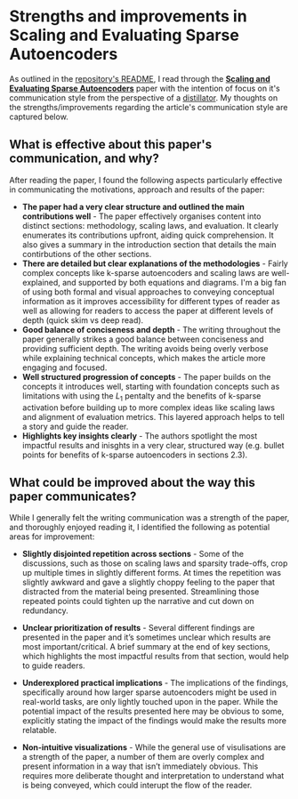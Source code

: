 # Strengths and improvements in Scaling and Evaluating Sparse Autoencoders

As outlined in the [repository's README](../README.md), I read through the [**Scaling and Evaluating Sparse Autoencoders**](https://arxiv.org/abs/2406.04093) paper with the intention of focus on it's communication style from the perspective of a [distillator](https://www.lesswrong.com/posts/nvP28s5oydv8RjF9E/mats-models). My thoughts on the strengths/improvements regarding the article's communication style are captured below.

## What is effective about this paper's communication, and why?

After reading the paper, I found the following aspects particularly effective in communicating the motivations, approach and results of the paper:
* **The paper had a very clear structure and outlined the main contributions well** - The paper effectively organises content into distinct sections: methodology, scaling laws, and evaluation. It clearly enumerates its contributions upfront, aiding quick comprehension. It also gives a summary in the introduction section that details the main contirbutions of the other sections.
* **There are detailed but clear explanations of the methodologies** - Fairly complex concepts like k-sparse autoencoders and scaling laws are well-explained, and supported by both equations and diagrams. I'm a big fan of using both formal and visual approaches to conveying conceptual information as it improves accessibility for different types of reader as well as allowing for readers to access the paper at different levels of depth (quick skim vs deep read).
* **Good balance of conciseness and depth** - The writing throughout the paper generally strikes a good balance between conciseness and providing sufficient depth. The writing avoids being overly verbose while explaining technical concepts, which makes the article more engaging and focused.
* **Well structured progression of concepts** - The paper builds on the concepts it introduces well, starting with foundation concepts such as limitations with using the $L_1$ pentalty and the benefits of k-sparse activation before building up to more complex ideas like scaling laws and alignment of evaluation metrics. This layered approach helps to tell a story and guide the reader.
* **Highlights key insights clearly** - The authors spotlight the most impactful results and inisghts in a very clear, structured way (e.g. bullet points for benefits of k-sparse autoencoders in sections 2.3).

## What could be improved about the way this paper communicates?

While I generally felt the writing communication was a strength of the paper, and thoroughly enjoyed reading it, I identified the following as potential areas for improvement:
* **Slightly disjointed repetition across sections** - Some of the discussions, such as those on scaling laws and sparsity trade-offs, crop up multiple times in slightly different forms. At times the repetition was slightly awkward and gave a slightly choppy feeling to the paper that distracted from the material being presented. Streamlining those repeated points could tighten up the narrative and cut down on redundancy.

* **Unclear prioritization of results** - Several different findings are presented in the paper and it’s sometimes unclear which results are most important/critical. A brief summary at the end of key sections, which highlights the most impactful results from that section, would help to guide readers.

* **Underexplored practical implications** - The implications of the findings, specifically around how larger sparse autoencoders might be used in real-world tasks, are only lightly touched upon in the paper. While the potential impact of the results presented here may be obvious to some, explicitly stating the impact of the findings would make the results more relatable.

* **Non-intuitive visualizations** - While the general use of visulisations are a strength of the paper, a number of them are overly complex and present information in a way that isn’t immediately obvious. This requires more deliberate thought and interpretation to understand what is being conveyed, which could interupt the flow of the reader.